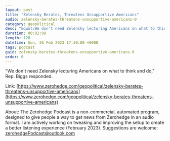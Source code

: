 ```yaml
---
layout: post
title: "Zelensky Berates, Threatens Unsupportive Americans"
audio: zelensky-berates-threatens-unsupportive-americans-0
category: geopolitical
desc: "&quot;We don't need Zelensky lecturing Americans on what to think and do,&quot; Rep. Biggs responded."
duration: 00:02:08
length: 128
datetime: Sun, 26 Feb 2023 17:30:00 +0000
tags: podcast
guid: zelensky-berates-threatens-unsupportive-americans-0
order: 0
---
```

&quot;We don't need Zelensky lecturing Americans on what to think and do,&quot; Rep. Biggs responded.

Link: [https://www.zerohedge.com/geopolitical/zelensky-berates-threatens-unsupportive-americans](https://www.zerohedge.com/geopolitical/zelensky-berates-threatens-unsupportive-americans)

About: The Zerohedge Podcast is a non-commercial, automated program, designed to give people a way to get news from Zerohedge in an audio format.  I am actively working on tweaking and improving the setup to create a better listening experience (February 2023).  Suggestions are welcome: [zerohedgePodcast@outlook.com](mailto:zerohedgePodcast@outlook.com)